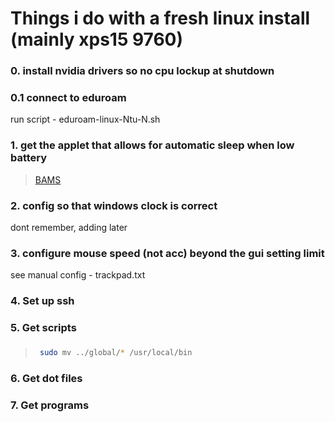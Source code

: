 # Things i do with a fresh linux install (mainly xps15 9760)



### 0. install nvidia drivers so no cpu lockup at shutdown

### 0.1 connect to eduroam
run script - eduroam-linux-Ntu-N.sh

### 1. get the applet that allows for automatic sleep when low battery
>  [BAMS](https://cinnamon-spices.linuxmint.com/applets/view/255)      

### 2. config so that windows clock is correct
dont remember, adding later

### 3. configure mouse speed (not acc) beyond the gui setting limit
see manual  config - trackpad.txt



### 4. Set up ssh


### 5. Get scripts
###
>   ```sh
>    sudo mv ../global/* /usr/local/bin
>   ```

### 6. Get dot files

### 7. Get programs

